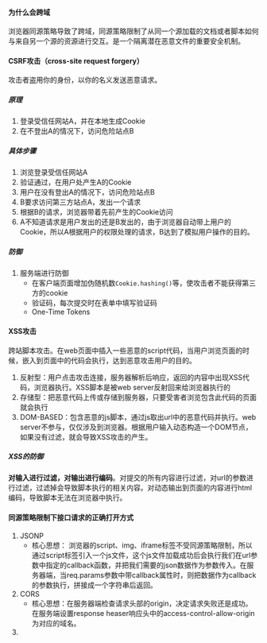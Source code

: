 #### 为什么会跨域

浏览器同源策略导致了跨域，同源策略限制了从同一个源加载的文档或者脚本如何与来自另一个源的资源进行交互。是一个隔离潜在恶意文件的重要安全机制。

#### CSRF攻击（cross-site request forgery）

攻击者盗用你的身份，以你的名义发送恶意请求。

##### 原理

1. 登录受信任网站A，并在本地生成Cookie
2. 在不登出A的情况下，访问危险站点B

##### 具体步骤

1. 浏览登录受信任网站A
2. 验证通过，在用户处产生A的Cookie
3. 用户在没有登出A的情况下，访问危险站点B
4. B要求访问第三方站点A，发出一个请求
5. 根据B的请求，浏览器带着先前产生的Cookie访问
6. A不知道请求是用户发出的还是B发出的，由于浏览器自动带上用户的Cookie，所以A根据用户的权限处理的请求，B达到了模拟用户操作的目的。

##### 防御

1. 服务端进行防御
   * 在客户端页面增加伪随机数`Cookie.hashing()`等，使攻击者不能获得第三方的cookie
   * 验证码，每次提交时在表单中填写验证码
   * One-Time Tokens

#### XSS攻击

跨站脚本攻击。在web页面中插入一些恶意的script代码，当用户浏览页面的时候，嵌入到页面中的代码会执行，达到恶意攻击用户的目的。

1. 反射型：用户点击攻击连接，服务器解析后响应，返回的内容中出现XSS代码，浏览器执行。XSS脚本是被web server反射回来给浏览器执行的
2. 存储型：把恶意代码上传或存储到服务器，只要受害者浏览包含此代码的页面就会执行
3. DOM-BASED：包含恶意的js脚本，通过js取出url中的恶意代码并执行。web server不参与，仅仅涉及到浏览器。根据用户输入动态构造一个DOM节点，如果没有过滤，就会导致XSS攻击的产生。

##### XSS的防御

**对输入进行过滤，对输出进行编码**。对提交的所有内容进行过滤，对url的参数进行过滤，过滤掉会导致脚本执行的相关内容。对动态输出到页面的内容进行html编码，导致脚本无法在浏览器中执行。

#### 同源策略限制下接口请求的正确打开方式

1. JSONP
   * 核心思想： 浏览器的script、img、iframe标签不受同源策略限制，所以通过script标签引入一个js文件，这个js文件加载成功后会执行我们在url参数中指定的callback函数，并把我们需要的json数据作为参数传入。在服务器端，当req.params参数中带callback属性时，则把数据作为callback的参数执行，拼接成一个字符串后返回。
2. CORS
   * 核心思想：在服务器端检查请求头部的origin，决定请求失败还是成功。在服务端设置response heaser响应头中的access-control-allow-origin为对应的域名。
3. 

